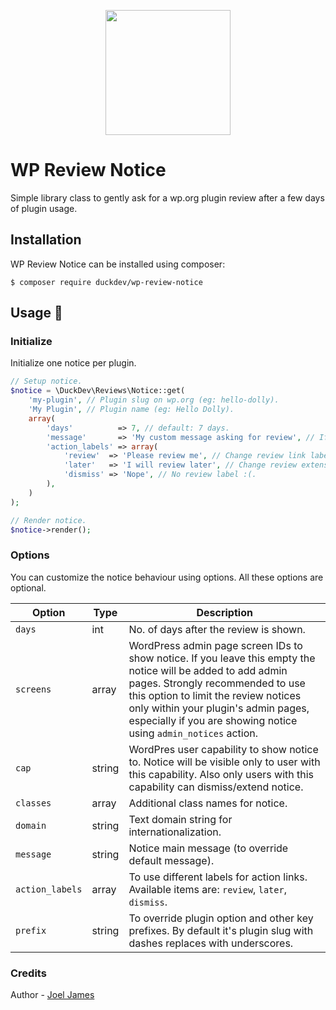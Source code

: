 <p align="center">
<a href="http://duckdev.com" target="_blank">
    <img width="200px" src="https://duckdev.com/wp-content/uploads/2020/12/cropped-duckdev-logo-mid.png">
</a>
</p>

# WP Review Notice
Simple library class to gently ask for a wp.org plugin review after a few days of plugin usage.

## Installation
WP Review Notice can be installed using composer:

```
$ composer require duckdev/wp-review-notice
```

## Usage 📖

### Initialize

Initialize one notice per plugin.
```php
// Setup notice.
$notice = \DuckDev\Reviews\Notice::get(
	'my-plugin', // Plugin slug on wp.org (eg: hello-dolly).
	'My Plugin', // Plugin name (eg: Hello Dolly).
	array(
		'days'          => 7, // default: 7 days.
		'message'       => 'My custom message asking for review', // If you want to use different review notice message.
		'action_labels' => array(
			'review'  => 'Please review me', // Change review link label.
			'later'   => 'I will review later', // Change review extension link.
			'dismiss' => 'Nope', // No review label :(.
		),
	)
);

// Render notice.
$notice->render();
```
### Options
You can customize the notice behaviour using options. All these options are optional.

| Option  | Type | Description                                                                                                                                                                                                                                                                                        |
| ------- | ---- |----------------------------------------------------------------------------------------------------------------------------------------------------------------------------------------------------------------------------------------------------------------------------------------------------|
| `days` | int | No. of days after the review is shown.                                                                                                                                                                                                                                                             |
| `screens` | array| WordPress admin page screen IDs to show notice. If you leave this empty the notice will be added to add admin pages. Strongly recommended to use this option to limit the review notices only within your plugin's admin pages, especially if you are showing notice using `admin_notices` action. |
| `cap` | string | WordPres user capability to show notice to. Notice will be visible only to user with this capability. Also only users with this capability can dismiss/extend notice.                                                                                                                              |
| `classes` | array | Additional class names for notice.                                                                                                                                                                                                                                                                 |
| `domain` | string | Text domain string for internationalization.                                                                                                                                                                                                                                                       |
| `message` | string | Notice main message (to override default message).                                                                                                                                                                                                                                                 |
| `action_labels` | array | To use different labels for action links. Available items are: `review`, `later`, `dismiss`.                                                                                                                                                                                                       |
| `prefix` | string | To override plugin option and other key prefixes. By default it's plugin slug with dashes replaces with underscores.                                                                                                                                                                               |

### Credits
Author - [Joel James](https://duckdev.com)